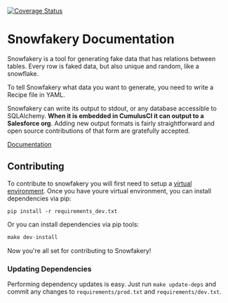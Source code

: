 [![Coverage Status](https://coveralls.io/repos/github/SFDO-Tooling/Snowfakery/badge.svg?branch=master)](https://coveralls.io/github/SFDO-Tooling/Snowfakery?branch=master)

# Snowfakery Documentation

Snowfakery is a tool for generating fake data that has relations between tables. Every row is faked data, but also unique and random, like a snowflake.

To tell Snowfakery what data you want to generate, you need to write a Recipe file in YAML.

Snowfakery can write its output to stdout, or any database accessible to SQLAlchemy. **When it is embedded in CumulusCI it can output to a Salesforce org**. Adding new output formats is fairly straightforward and open source contributions of that form are gratefully accepted.

[Documentation](https://snowfakery.readthedocs.io)

## Contributing

To contribute to snowfakery you will first need to setup a [virtual environment](https://docs.python.org/3/tutorial/venv.html).
Once you have youre virtual environment, you can install dependencies via pip:

`pip install -r requirements_dev.txt`

Or you can install dependencies via pip tools:

```python
make dev-install
```

Now you're all set for contributing to Snowfakery!

### Updating Dependencies

Performing dependency updates is easy. Just run `make update-deps` and commit any changes to `requirements/prod.txt` and `requirements/dev.txt`.
